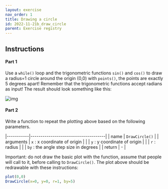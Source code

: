 ```yaml
---
layout: exercise 
nav_order: 1
title: Drawing a circle
id: 2022-11-21b_draw_circle
parent: Exercise registry
---
```


## Instructions

#### Part 1

Use a `while()` loop and the trigonometric functions `sin()` and `cos()` to draw a radius=1 circle around the origin (0,0) with `points()`, the points are exactly 5 degrees apart! Remember that the trigonometric functions accept radians as input! The result should look something like this:

![img]({{site.url}}{{site.baseurl}}/images/circle.png)


#### Part 2

Write a function to repeat the plotting above based on the following parameters. 

|-----------|-------------------------------------|
| name      | `DrawCircle()`                        |
| arguments | `x` : x coordinate of origin          |
|           | `y` : y coordinate of origin          |
|           | `r` : radius                          |
|           | `by` : the angle step size in degrees |
| return    | -                                   |

Important: do not draw the basic plot with the function, assume that people will call to it, before calling to `DrawCircle()`. The plot above should be redrawable with these instructions:

```R
plot(0,0)
DrawCircle(x=0, y=0, r=1, by=5)
```


